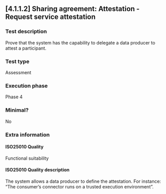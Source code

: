 
## [4.1.1.2] Sharing agreement: Attestation - Request service attestation
 
### Test description
Prove that the system has the capability to delegate a data producer to attest a participant.
 
### Test type
Assessment
 
### Execution phase
Phase 4
 
### Minimal?
No
 
### Extra information
#### ISO25010 Quality
Functional suitability
#### ISO25010 Quality description
The system allows a data producer to define the attestation. For instance: “The consumer’s connector runs on a trusted execution environment”.
    